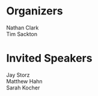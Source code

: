 # Organizers

Nathan Clark  
Tim Sackton

# Invited Speakers

Jay Storz  
Matthew Hahn  
Sarah Kocher
